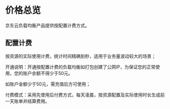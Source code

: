 # 价格总览

京东云负载均衡产品提供按配置计费方式。

## 配置计费

按资源的实际使用计费，统计时间精确到秒，适用于业务量波动较大的场景；

开通说明：开通按配置计费的负载均衡如打包创建了公网IP，为保证您的正常使用，您的账户余额不得少于50元。

如账户金额少于50元，需充值后方可使用；

付费模式：采用先使用后付费方式，每天凌晨，按资源配置及实际使用时长生成前一天账单并结算费用。


